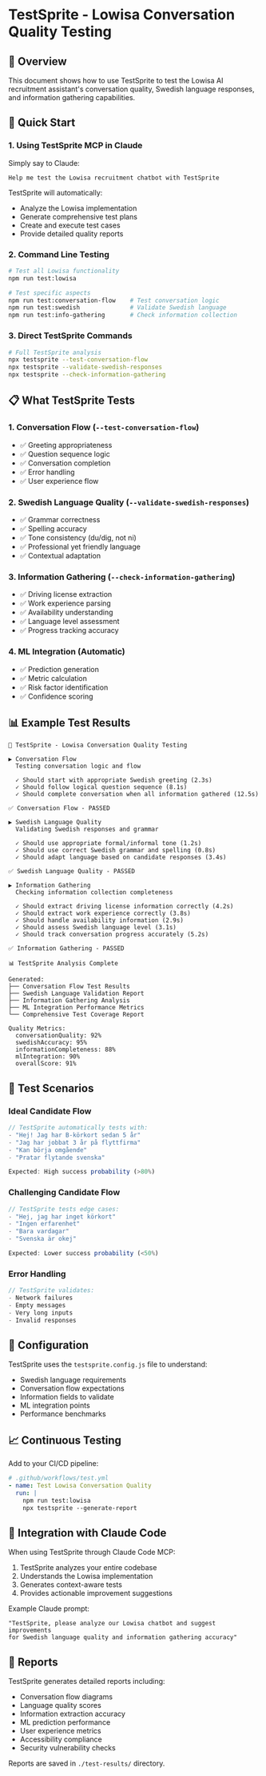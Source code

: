 # TestSprite - Lowisa Conversation Quality Testing

## 🧪 Overview

This document shows how to use TestSprite to test the Lowisa AI recruitment assistant's conversation quality, Swedish language responses, and information gathering capabilities.

## 🚀 Quick Start

### 1. Using TestSprite MCP in Claude

Simply say to Claude:
```
Help me test the Lowisa recruitment chatbot with TestSprite
```

TestSprite will automatically:
- Analyze the Lowisa implementation
- Generate comprehensive test plans
- Create and execute test cases
- Provide detailed quality reports

### 2. Command Line Testing

```bash
# Test all Lowisa functionality
npm run test:lowisa

# Test specific aspects
npm run test:conversation-flow    # Test conversation logic
npm run test:swedish              # Validate Swedish language
npm run test:info-gathering       # Check information collection
```

### 3. Direct TestSprite Commands

```bash
# Full TestSprite analysis
npx testsprite --test-conversation-flow
npx testsprite --validate-swedish-responses
npx testsprite --check-information-gathering
```

## 📋 What TestSprite Tests

### 1. **Conversation Flow** (`--test-conversation-flow`)
- ✅ Greeting appropriateness
- ✅ Question sequence logic
- ✅ Conversation completion
- ✅ Error handling
- ✅ User experience flow

### 2. **Swedish Language Quality** (`--validate-swedish-responses`)
- ✅ Grammar correctness
- ✅ Spelling accuracy
- ✅ Tone consistency (du/dig, not ni)
- ✅ Professional yet friendly language
- ✅ Contextual adaptation

### 3. **Information Gathering** (`--check-information-gathering`)
- ✅ Driving license extraction
- ✅ Work experience parsing
- ✅ Availability understanding
- ✅ Language level assessment
- ✅ Progress tracking accuracy

### 4. **ML Integration** (Automatic)
- ✅ Prediction generation
- ✅ Metric calculation
- ✅ Risk factor identification
- ✅ Confidence scoring

## 📊 Example Test Results

```
🧪 TestSprite - Lowisa Conversation Quality Testing

▶ Conversation Flow
  Testing conversation logic and flow

  ✓ Should start with appropriate Swedish greeting (2.3s)
  ✓ Should follow logical question sequence (8.1s)
  ✓ Should complete conversation when all information gathered (12.5s)

✅ Conversation Flow - PASSED

▶ Swedish Language Quality
  Validating Swedish responses and grammar

  ✓ Should use appropriate formal/informal tone (1.2s)
  ✓ Should use correct Swedish grammar and spelling (0.8s)
  ✓ Should adapt language based on candidate responses (3.4s)

✅ Swedish Language Quality - PASSED

▶ Information Gathering
  Checking information collection completeness

  ✓ Should extract driving license information correctly (4.2s)
  ✓ Should extract work experience correctly (3.8s)
  ✓ Should handle availability information (2.9s)
  ✓ Should assess Swedish language level (3.1s)
  ✓ Should track conversation progress accurately (5.2s)

✅ Information Gathering - PASSED

📊 TestSprite Analysis Complete

Generated:
├── Conversation Flow Test Results
├── Swedish Language Validation Report
├── Information Gathering Analysis
├── ML Integration Performance Metrics
└── Comprehensive Test Coverage Report

Quality Metrics:
  conversationQuality: 92%
  swedishAccuracy: 95%
  informationCompleteness: 88%
  mlIntegration: 90%
  overallScore: 91%
```

## 🎯 Test Scenarios

### Ideal Candidate Flow
```javascript
// TestSprite automatically tests with:
- "Hej! Jag har B-körkort sedan 5 år"
- "Jag har jobbat 3 år på flyttfirma"
- "Kan börja omgående"
- "Pratar flytande svenska"

Expected: High success probability (>80%)
```

### Challenging Candidate Flow
```javascript
// TestSprite tests edge cases:
- "Hej, jag har inget körkort"
- "Ingen erfarenhet"
- "Bara vardagar"
- "Svenska är okej"

Expected: Lower success probability (<50%)
```

### Error Handling
```javascript
// TestSprite validates:
- Network failures
- Empty messages
- Very long inputs
- Invalid responses
```

## 🔧 Configuration

TestSprite uses the `testsprite.config.js` file to understand:
- Swedish language requirements
- Conversation flow expectations
- Information fields to validate
- ML integration points
- Performance benchmarks

## 📈 Continuous Testing

Add to your CI/CD pipeline:

```yaml
# .github/workflows/test.yml
- name: Test Lowisa Conversation Quality
  run: |
    npm run test:lowisa
    npx testsprite --generate-report
```

## 🤝 Integration with Claude Code

When using TestSprite through Claude Code MCP:

1. TestSprite analyzes your entire codebase
2. Understands the Lowisa implementation
3. Generates context-aware tests
4. Provides actionable improvement suggestions

Example Claude prompt:
```
"TestSprite, please analyze our Lowisa chatbot and suggest improvements 
for Swedish language quality and information gathering accuracy"
```

## 📝 Reports

TestSprite generates detailed reports including:
- Conversation flow diagrams
- Language quality scores
- Information extraction accuracy
- ML prediction performance
- User experience metrics
- Accessibility compliance
- Security vulnerability checks

Reports are saved in `./test-results/` directory.